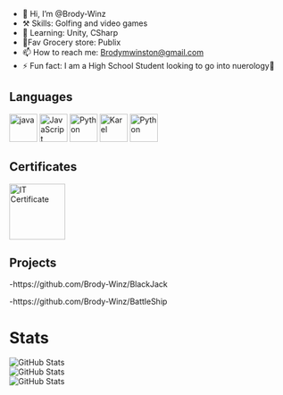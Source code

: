 - 👋 Hi, I’m @Brody-Winz
- ⚒️ Skills: Golfing and video games
- 🌱 Learning: Unity, CSharp
- 🛒Fav Grocery store: Publix
- 📫 How to reach me: Brodymwinston@gmail.com
- ⚡ Fun fact: I am a High School Student looking to go into nuerology🧠

<h2>Languages</h2>
<p><img src="https://i.pinimg.com/originals/67/ed/2a/67ed2ac947b9dfcf283521309a304050.png" alt="java" width = "50" height= "50"> 
<img src="https://upload.wikimedia.org/wikipedia/commons/6/6a/JavaScript-logo.png" alt="JavaScript" width = "50" height= "50">
<img src="https://static-00.iconduck.com/assets.00/logo-python-icon-2025x2048-b9y5g0s5.png" alt="Python" width = "50" height= "50">
<img src="https://upload.wikimedia.org/wikipedia/commons/6/61/Karel.png" alt="Karel" width = "50" height= "50">
<img src="https://upload.wikimedia.org/wikipedia/commons/d/d5/CSS3_logo_and_wordmark.svg" alt="Python" width = "50" height= "50"></p>
<h2>Certificates</h2>
<img src="https://images.credly.com/size/340x340/images/267a8b92-df48-41f1-9473-a0dae752310e/ITS-Badges_Software-Development_1200px.png" alt="IT Certificate" width="100" height="100">

<h2>Projects</h2>
<p>-https://github.com/Brody-Winz/BlackJack</p>
-https://github.com/Brody-Winz/BattleShip

# Stats
![GitHub Stats](https://github-readme-stats.vercel.app/api?username=Brody-WInz&theme=dark&show_icons=true&hide_border=true&count_private=true)<br/>
![GitHub Stats](https://github-readme-streak-stats.herokuapp.com/?user=Brody-WInz&theme=dark&hide_border=true)<br/>
![GitHub Stats](https://github-readme-stats.vercel.app/api/top-langs/?username=Brody-WInz&theme=dark&show_icons=true&hide_border=true&layout=compact)

<!---
Brody-Winz/Brody-Winz is a ✨ special ✨ repository because its `README.md` (this file) appears on your GitHub profile.
You can click the Preview link to take a look at your changes.
--->
